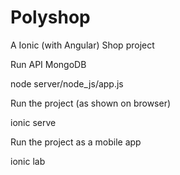 # Polyshop
A Ionic (with Angular) Shop project

Run API MongoDB

node server/node_js/app.js

Run the project (as shown on browser)

ionic serve 

Run the project as a mobile app

ionic lab